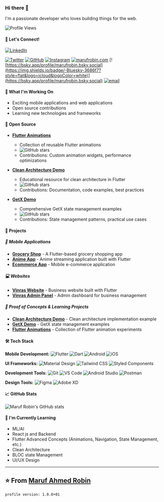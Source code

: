 ### Hi there 👋

I'm a passionate developer who loves building things for the web.

![Profile Views](https://komarev.com/ghpvc/?username=marufrobin&color=brightgreen)

#### 🤝 Let's Connect!

[![LinkedIn](https://img.shields.io/badge/LinkedIn-0077B5?style=flat&logo=linkedin&logoColor=white)](https://linkedin.com/in/marufrobin)

<!-- [![YouTube](https://img.shields.io/badge/YouTube-FF0000?style=for-the-badge&logo=youtube&logoColor=white)](https://youtube.com/@marufrobin) -->

[![Twitter](https://img.shields.io/badge/Twitter-1DA1F2?style=flat&logo=twitter&logoColor=white)](https://x.com/marufrobin5)
[![GitHub](https://img.shields.io/badge/GitHub-100000?style=flat&logo=github&logoColor=white)](https://github.com/marufrobin)
[![Instagram](https://img.shields.io/badge/Instagram-E4405F?style=flat&logo=instagram&logoColor=white)](https://instagram.com/marufrobin)
[![marufrobin.com](https://img.shields.io/badge/marufrobin.com-323330?style=flat&logo=microsoft&logoColor=Brown)](https://marufrobin.com)
[![https://bsky.app/profile/marufrobin.bsky.social](https://img.shields.io/badge/-Bluesky-3686f7?style=flat&logo=icloud&logoColor=white)](https://bsky.app/profile/marufrobin.bsky.social)
[![email](https://img.shields.io/badge/Gmail-D14836?style=fla&logo=gmail&logoColor=white)](mailto:marufrobin@gmail.com)

<!-- 📺 **Check out my [YouTube Channel](https://youtube.com/@marufrobin)** for Flutter tutorials and mobile development tips! -->

#### 🔭 What I'm Working On

- Exciting mobile applications and web applications
- Open source contributions
- Learning new technologies and frameworks

#### 🌟 Open Source

- **[Flutter Animations](https://github.com/marufrobin/animation_demo)**

  - Collection of reusable Flutter animations
  - ![GitHub stars](https://img.shields.io/github/stars/marufrobin/animation_demo?style=social)
  - Contributions: Custom animation widgets, performance optimizations

- **[Clean Architecture Demo](https://github.com/marufrobin/clean_architecture)**

  - Educational resource for clean architecture in Flutter
  - ![GitHub stars](https://img.shields.io/github/stars/marufrobin/clean_architecture?style=social)
  - Contributions: Documentation, code examples, best practices

- **[GetX Demo](https://github.com/marufrobin/getx_demo)**
  - Comprehensive GetX state management examples
  - ![GitHub stars](https://img.shields.io/github/stars/marufrobin/getx_demo?style=social)
  - Contributions: State management patterns, practical use cases

#### 🚀 Projects

##### 📱 Mobile Applications

- [**Grocery Shop**](https://github.com/marufrobin/grocery_shop) - A Flutter-based grocery shopping app
- [**Anime App**](https://github.com/marufrobin/anime_app) - Anime streaming application built with Flutter
- [**Ecommerce App**](https://github.com/marufrobin/ecommerce_app) - Mobile e-commerce application

##### 💻 Websites

- [**Vinras Website**](https://github.com/marufrobin/vinras_web_app) - Business website built with Flutter
- [**Vinras Admin Panel**](https://github.com/marufrobin/vinras_admin_panel) - Admin dashboard for business management

##### 🧪 Proof of Concepts & Learning Projects

- [**Clean Architecture Demo**](https://github.com/marufrobin/clean_architecture) - Clean architecture implementation example
- [**GetX Demo**](https://github.com/marufrobin/getx_demo) - GetX state management examples
- [**Flutter Animations**](https://github.com/marufrobin/animation_demo) - Collection of Flutter animation experiments

#### 🛠️ Tech Stack

**Mobile Development:**
![Flutter](https://img.shields.io/badge/Flutter-02569B?style=flat&logo=flutter)
![Dart](https://img.shields.io/badge/Dart-0175C2?style=flat&logo=dart)
![Android](https://img.shields.io/badge/Android-3DDC84?style=flat&logo=android&logoColor=white)
![iOS](https://img.shields.io/badge/iOS-000000?style=flat&logo=ios&logoColor=white)

<!-- **Frontend Development:**
![Next.js](https://img.shields.io/badge/Next.js-000000?style=flat&logo=next.js)
![React](https://img.shields.io/badge/React-61DAFB?style=flat&logo=react&logoColor=black)
![Vue.js](https://img.shields.io/badge/Vue.js-4FC08D?style=flat&logo=vue.js&logoColor=white)
![Svelte](https://img.shields.io/badge/Svelte-FF3E00?style=flat&logo=svelte&logoColor=white) -->

<!-- **Backend Development:**
![Node.js](https://img.shields.io/badge/Node.js-339933?style=flat&logo=node.js&logoColor=white)
![Express](https://img.shields.io/badge/Express-000000?style=flat&logo=express)
![NestJS](https://img.shields.io/badge/NestJS-E0234E?style=flat&logo=nestjs)
![Django](https://img.shields.io/badge/Django-092E20?style=flat&logo=django) -->

<!-- **CMS:**
![Strapi](https://img.shields.io/badge/Strapi-2F2E8B?style=flat&logo=strapi)
![WordPress](https://img.shields.io/badge/WordPress-21759B?style=flat&logo=wordpress)
![Ghost](https://img.shields.io/badge/Ghost-738A94?style=flat&logo=ghost) -->

<!-- **Databases:**
![PostgreSQL](https://img.shields.io/badge/PostgreSQL-336791?style=flat&logo=postgresql)
![MongoDB](https://img.shields.io/badge/MongoDB-47A248?style=flat&logo=mongodb&logoColor=white)
![Redis](https://img.shields.io/badge/Redis-DC382D?style=flat&logo=redis&logoColor=white)
![SQLite](https://img.shields.io/badge/SQLite-003B57?style=flat&logo=sqlite) -->

<!-- **ORM:**
![Prisma](https://img.shields.io/badge/Prisma-2D3748?style=flat&logo=prisma)
![Mongoose](https://img.shields.io/badge/Mongoose-880000?style=flat&logo=mongoose)
![TypeORM](https://img.shields.io/badge/TypeORM-FE0902?style=flat) -->

**UI Frameworks:**
![Material Design](https://img.shields.io/badge/Material%20Design-757575?style=flat&logo=material-design&logoColor=white)
![Tailwind CSS](https://img.shields.io/badge/Tailwind%20CSS-38B2AC?style=flat&logo=tailwind-css&logoColor=white)
![Styled Components](https://img.shields.io/badge/Styled%20Components-DB7093?style=flat&logo=styled-components&logoColor=white)

**Development Tools:**
![Git](https://img.shields.io/badge/Git-F05032?style=flat&logo=git&logoColor=white)
![VS Code](https://img.shields.io/badge/VS%20Code-007ACC?style=flat&logo=visual-studio-code)
![Android Studio](https://img.shields.io/badge/Android%20Studio-3DDC84?style=flat&logo=android-studio&logoColor=white)
![Postman](https://img.shields.io/badge/Postman-FF6C37?style=flat&logo=postman&logoColor=white)

**Design Tools:**
![Figma](https://img.shields.io/badge/Figma-F24E1E?style=flat&logo=figma&logoColor=white)
![Adobe XD](https://img.shields.io/badge/Adobe%20XD-FF61F6?style=flat&logo=adobe-xd&logoColor=white)

#### 📈 GitHub Stats

![Maruf Robin's GitHub stats](https://github-readme-stats.vercel.app/api?username=marufrobin&show_icons=true&theme=radical)

#### 🌱 I'm Currently Learning

- ML/AI
- React js and Backend
- Flutter Advanced Concepts (Animations, Navigation, State Management, etc.)
- Clean Architecture
- BLOC state Management
- UI/UX Design

---

## ⭐️ From [Maruf Ahmed Robin](https://github.com/marufrobin)

```
profile version: 1.0.0+01
```
